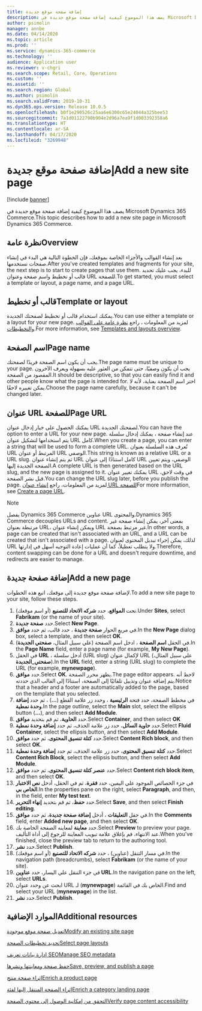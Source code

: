 ```yaml
---
title: إضافة صفحة موقع جديدة
description: يصف هذا الموضوع كيفية إضافة صفحة موقع جديدة في Microsoft Dynamics 365 Commerce.
author: psimolin
manager: annbe
ms.date: 04/14/2020
ms.topic: article
ms.prod: ''
ms.service: dynamics-365-commerce
ms.technology: ''
audience: Application user
ms.reviewer: v-chgri
ms.search.scope: Retail, Core, Operations
ms.custom: ''
ms.assetid: ''
ms.search.region: Global
ms.author: psimolin
ms.search.validFrom: 2019-10-31
ms.dyn365.ops.version: Release 10.0.5
ms.openlocfilehash: b0f1e290526c25aa6e6300c65e24044a325bee53
ms.sourcegitcommit: 7a1d01122790b904e2d96a7ea9f1d003392358a6
ms.translationtype: HT
ms.contentlocale: ar-SA
ms.lasthandoff: 04/17/2020
ms.locfileid: "3269948"
---
```

# <a name="add-a-new-site-page"></a><span data-ttu-id="00338-103">إضافة صفحة موقع جديدة</span><span class="sxs-lookup"><span data-stu-id="00338-103">Add a new site page</span></span>


[!include [banner](includes/banner.md)]

<span data-ttu-id="00338-104">يصف هذا الموضوع كيفية إضافة صفحة موقع جديدة في Microsoft Dynamics 365 Commerce.</span><span class="sxs-lookup"><span data-stu-id="00338-104">This topic describes how to add a new site page in Microsoft Dynamics 365 Commerce.</span></span>

## <a name="overview"></a><span data-ttu-id="00338-105">نظرة عامة</span><span class="sxs-lookup"><span data-stu-id="00338-105">Overview</span></span>

<span data-ttu-id="00338-106">بعد إنشاء القوالب والأجزاء الخاصة بموقعك، فإن الخطوة التالية هي البدء في إنشاء صفحات تستخدمها.</span><span class="sxs-lookup"><span data-stu-id="00338-106">After you've created templates and fragments for your site, the next step is to start to create pages that use them.</span></span> <span data-ttu-id="00338-107">للبدء، يجب عليك تحديد قالب أو تخطيط واسم صفحة وعنوان URL للصفحة.</span><span class="sxs-lookup"><span data-stu-id="00338-107">To get started, you must select a template or layout, a page name, and a page URL.</span></span>

## <a name="template-or-layout"></a><span data-ttu-id="00338-108">قالب أو تخطيط</span><span class="sxs-lookup"><span data-stu-id="00338-108">Template or layout</span></span>

<span data-ttu-id="00338-109">يمكنك استخدام قالب أو تخطيط لصفحتك الجديدة.</span><span class="sxs-lookup"><span data-stu-id="00338-109">You can use either a template or a layout for your new page.</span></span> <span data-ttu-id="00338-110">لمزيد من المعلومات ، راجع [نظرة عامة على القوالب والتخطيطات](templates-layouts-overview.md).</span><span class="sxs-lookup"><span data-stu-id="00338-110">For more information, see [Templates and layouts overview](templates-layouts-overview.md).</span></span>

## <a name="page-name"></a><span data-ttu-id="00338-111">اسم الصفحة</span><span class="sxs-lookup"><span data-stu-id="00338-111">Page name</span></span>

<span data-ttu-id="00338-112">يجب أن يكون اسم الصفحة فريدًا لصفحتك.</span><span class="sxs-lookup"><span data-stu-id="00338-112">The page name must be unique to your page.</span></span> <span data-ttu-id="00338-113">يجب أن يكون وصفيًا، حتى تتمكن من العثور عليه بسهولة ويعرف الآخرون المقصود من الصفحة.</span><span class="sxs-lookup"><span data-stu-id="00338-113">It should be descriptive, so that you can easily find it and other people know what the page is intended for.</span></span> <span data-ttu-id="00338-114">اختر اسم الصفحة بعناية، لأنه لا يمكن تغييره لاحقًا.</span><span class="sxs-lookup"><span data-stu-id="00338-114">Choose the page name carefully, because it can't be changed later.</span></span>

## <a name="page-url"></a><span data-ttu-id="00338-115">عنوان URL للصفحة</span><span class="sxs-lookup"><span data-stu-id="00338-115">Page URL</span></span>

<span data-ttu-id="00338-116">يمكنك الحصول على خيار إدخال عنوان URL لصفحتك الجديدة.</span><span class="sxs-lookup"><span data-stu-id="00338-116">You can have the option to enter a URL for your new page.</span></span> <span data-ttu-id="00338-117">عند إنشاء صفحة ، يمكنك إدخال سلسلة يتم استخدامها لتشكيل عنوان URL كامل.</span><span class="sxs-lookup"><span data-stu-id="00338-117">When you create a page, you can enter a string that will be used to form a complete URL.</span></span> <span data-ttu-id="00338-118">تُعرف هذه السلسلة بعنوان URL المرتبط أو عنوان URL الوصفي.</span><span class="sxs-lookup"><span data-stu-id="00338-118">This string is known as a relative URL or a URL slug.</span></span> <span data-ttu-id="00338-119">ثم يتم إنشاء عنوان URL كامل استنادًا إلى عنوان URL الوصفي، ويتم تعيين الصفحة الجديدة إليها.</span><span class="sxs-lookup"><span data-stu-id="00338-119">A complete URL is then generated based on the URL slug, and the new page is assigned to it.</span></span> <span data-ttu-id="00338-120">يمكنك تغيير عنوان URL في وقت لاحق، قبل نشر الصفحة.</span><span class="sxs-lookup"><span data-stu-id="00338-120">You can change the URL slug later, before you publish the page.</span></span> <span data-ttu-id="00338-121">لمزيد من المعلومات، راجع [إنشاء عنوان URL للصفحة](create-page-URL.md)</span><span class="sxs-lookup"><span data-stu-id="00338-121">For more information, see [Create a page URL](create-page-URL.md).</span></span>

> [!NOTE]
> <span data-ttu-id="00338-122">يفصل Dynamics 365 Commerce عناوين URL والمحتوى.</span><span class="sxs-lookup"><span data-stu-id="00338-122">Dynamics 365 Commerce decouples URLs and content.</span></span> <span data-ttu-id="00338-123">بمعنى آخر، يمكن إنشاء صفحة غير مرتبطة بعنوان URL، ويمكن إنشاء عنوان URL غير مرتبط بصفحة.</span><span class="sxs-lookup"><span data-stu-id="00338-123">In other words, a page can be created that isn't associated with an URL, and a URL can be created that isn't associated with a page.</span></span> <span data-ttu-id="00338-124">لذلك، يمكن إجراء تبديل المحتوى لعنوان URL ولا يتطلب تعطيلاً، كما أن عمليات إعادة التوجيه أسهل في إدارتها.</span><span class="sxs-lookup"><span data-stu-id="00338-124">Therefore, content swapping can be done for a URL and doesn't require downtime, and redirects are easier to manage.</span></span>

## <a name="add-a-new-page"></a><span data-ttu-id="00338-125">إضافة صفحة جديدة</span><span class="sxs-lookup"><span data-stu-id="00338-125">Add a new page</span></span>

<span data-ttu-id="00338-126">لإضافة صفحة موقع جديدة إلى موقعك، اتبع هذه الخطوات.</span><span class="sxs-lookup"><span data-stu-id="00338-126">To add a new site page to your site, follow these steps.</span></span>

1. <span data-ttu-id="00338-127">تحت **المواقع**، حدد **شركه الاتحاد للتصنيع** (أو اسم موقعك).</span><span class="sxs-lookup"><span data-stu-id="00338-127">Under **Sites**, select **Fabrikam** (or the name of your site).</span></span>
1. <span data-ttu-id="00338-128">حدد **صفحة جديدة**.</span><span class="sxs-lookup"><span data-stu-id="00338-128">Select **New Page**.</span></span>
1. <span data-ttu-id="00338-129">في مربع الحوار **صفحة جديدة** ، حدد قالب، ثم حدد **موافق**.</span><span class="sxs-lookup"><span data-stu-id="00338-129">In the **New Page** dialog box, select a template, and then select **OK**.</span></span>
1. <span data-ttu-id="00338-130">في الحقل **اسم الصفحة** ، ادخل اسم الصفحة (علي سبيل المثال، **صفحتي الجديدة**).</span><span class="sxs-lookup"><span data-stu-id="00338-130">In the **Page Name** field, enter a page name (for example, **My New Page**).</span></span>
1. <span data-ttu-id="00338-131">في الحقل **URL** ، أدخل سلسلة (URL slug) لإكمال عنوان URL (على سبيل المثال، **صفحتي_الجديدة**).</span><span class="sxs-lookup"><span data-stu-id="00338-131">In the **URL** field, enter a string (URL slug) to complete the URL (for example, **mynewpage**).</span></span>
1. <span data-ttu-id="00338-132">حدد **موافق**.</span><span class="sxs-lookup"><span data-stu-id="00338-132">Select **OK**.</span></span> <span data-ttu-id="00338-133">يظهر محرر الصفحة.</span><span class="sxs-lookup"><span data-stu-id="00338-133">The page editor appears.</span></span> <span data-ttu-id="00338-134">لاحظ أنه يتم إضافة عنوان وتذييل تلقائيًا إلى الصفحة، استنادًا إلى القالب الذي حددته.</span><span class="sxs-lookup"><span data-stu-id="00338-134">Notice that a header and a footer are automatically added to the page, based on the template that you selected.</span></span>
1. <span data-ttu-id="00338-135">في مخطط الصفحة، حدد فتحة **الرئيسية** ، وحدد زر علامة القطع (**...**) ، ثم حدد **إضافة وحدة نمطية**.</span><span class="sxs-lookup"><span data-stu-id="00338-135">In the page outline, select the **Main** slot, select the ellipsis button (**...**), and then select **Add Module**.</span></span>
1. <span data-ttu-id="00338-136">حدد **الحاوية**، ثم قم بتحديد **موافق**.</span><span class="sxs-lookup"><span data-stu-id="00338-136">Select **Container**, and then select **OK**</span></span>
1. <span data-ttu-id="00338-137">حدد **حاوية السائل**، حدد زر علامة الحذف، ثم حدد **‏‫إضافة وحدة نمطية**‬.</span><span class="sxs-lookup"><span data-stu-id="00338-137">Select **Fluid Container**, select the ellipsis button, and then select **Add Module**.</span></span>
1. <span data-ttu-id="00338-138">حدد **كتلة تنسيق المحتوى**، ثم حدد **موافق**.</span><span class="sxs-lookup"><span data-stu-id="00338-138">Select **Content Rich block**, and then select **OK**.</span></span>
1. <span data-ttu-id="00338-139">حدد **كتلة تنسيق المحتوى**، حدد زر علامة الحذف، ثم حدد **‏‫إضافة وحدة نمطية**‬.</span><span class="sxs-lookup"><span data-stu-id="00338-139">Select **Content Rich Block**, select the ellipsis button, and then select **Add Module**.</span></span>
1. <span data-ttu-id="00338-140">حدد **عنصر كتلة تنسيق المحتوى**، ثم حدد **موافق**.</span><span class="sxs-lookup"><span data-stu-id="00338-140">Select **Content rich block item**, and then select **OK**.</span></span>
1. <span data-ttu-id="00338-141">في جزء الخصائص الموجود علي اليمين، حدد **فقرة**، ثم في الحقل، أدخل **نص الاختبار الخاص بي**.</span><span class="sxs-lookup"><span data-stu-id="00338-141">In the properties pane on the right, select **Paragraph**, and then, in the field, enter **My test text**.</span></span>
1. <span data-ttu-id="00338-142">حدد **حفظ**، ثم قم بتحديد **إنهاء التحرير**.</span><span class="sxs-lookup"><span data-stu-id="00338-142">Select **Save**, and then select **Finish editing**.</span></span>
1. <span data-ttu-id="00338-143">في حقل **التعليقات** ، أدخل **إضافة صفحة جديدة**، ثم حدد **موافق**.</span><span class="sxs-lookup"><span data-stu-id="00338-143">In the **Comments** field, enter **Added new page**, and then select **OK**.</span></span>
1. <span data-ttu-id="00338-144">حدد **معاينة** لمعاينه الصفحة الخاصة بك.</span><span class="sxs-lookup"><span data-stu-id="00338-144">Select **Preview** to preview your page.</span></span> <span data-ttu-id="00338-145">عند الانتهاء، قم بإغلاق علامة تبويب المعاينة للرجوع إلى أداة التأليف.</span><span class="sxs-lookup"><span data-stu-id="00338-145">When you've finished, close the preview tab to return to the authoring tool.</span></span>
1. <span data-ttu-id="00338-146">حدد **نشر**.</span><span class="sxs-lookup"><span data-stu-id="00338-146">Select **Publish**.</span></span>
1. <span data-ttu-id="00338-147">في مسار التنقل (عناوين) ، حدد **شركه الاتحاد للتصنيع** (أو اسم موقعك).</span><span class="sxs-lookup"><span data-stu-id="00338-147">In the navigation path (breadcrumbs), select **Fabrikam** (or the name of your site).</span></span>
1. <span data-ttu-id="00338-148">في جزء التنقل علي اليسار، حدد **عناوين URL**.</span><span class="sxs-lookup"><span data-stu-id="00338-148">In the navigation pane on the left, select **URLs**.</span></span>
1. <span data-ttu-id="00338-149">ابحث عن وحدد عنوان URL لـ (**mynewpage**) الخاص بك في القائمة.</span><span class="sxs-lookup"><span data-stu-id="00338-149">Find and select your URL (**mynewpage**) in the list.</span></span>
1. <span data-ttu-id="00338-150">حدد **نشر**.</span><span class="sxs-lookup"><span data-stu-id="00338-150">Select **Publish**.</span></span>

## <a name="additional-resources"></a><span data-ttu-id="00338-151">الموارد الإضافية</span><span class="sxs-lookup"><span data-stu-id="00338-151">Additional resources</span></span>

[<span data-ttu-id="00338-152">تعديل صفحة موقع موجودة</span><span class="sxs-lookup"><span data-stu-id="00338-152">Modify an existing site page</span></span>](modify-existing-page.md)

[<span data-ttu-id="00338-153">تحديد تخطيطات الصفحة</span><span class="sxs-lookup"><span data-stu-id="00338-153">Select page layouts</span></span>](select-page-layouts.md)

[<span data-ttu-id="00338-154">إدارة بيانات تعريف SEO</span><span class="sxs-lookup"><span data-stu-id="00338-154">Manage SEO metadata</span></span>](manage-seo-metadata.md)

[<span data-ttu-id="00338-155">حفظ صفحة ومعاينتها ونشرها</span><span class="sxs-lookup"><span data-stu-id="00338-155">Save, preview, and publish a page</span></span>](save-preview-publish-page.md)

[<span data-ttu-id="00338-156">إثراء صفحة منتج</span><span class="sxs-lookup"><span data-stu-id="00338-156">Enrich a product page</span></span>](enrich-product-page.md)

[<span data-ttu-id="00338-157">إثراء الصفحة المنتقل إليها‬ لفئة</span><span class="sxs-lookup"><span data-stu-id="00338-157">Enrich a category landing page</span></span>](enrich-category-page.md)

[<span data-ttu-id="00338-158">التحقق من إمكانية الوصول إلى محتوي الصفحة</span><span class="sxs-lookup"><span data-stu-id="00338-158">Verify page content accessibility</span></span>](verify-accessibility.md)
